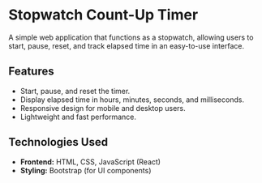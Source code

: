 # Stopwatch Count-Up Timer

A simple web application that functions as a stopwatch, allowing users to start, pause, reset, and track elapsed time in an easy-to-use interface.

## Features

- Start, pause, and reset the timer.
- Display elapsed time in hours, minutes, seconds, and milliseconds.
- Responsive design for mobile and desktop users.
- Lightweight and fast performance.

## Technologies Used

- **Frontend:** HTML, CSS, JavaScript (React)
- **Styling:** Bootstrap (for UI components)
